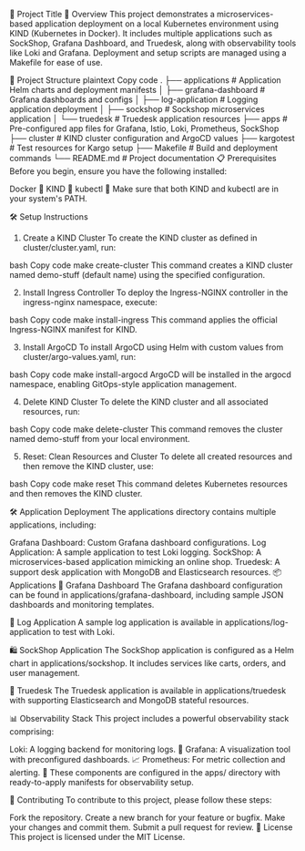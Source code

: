 🎉 Project Title
🚀 Overview
This project demonstrates a microservices-based application deployment on a local Kubernetes environment using KIND (Kubernetes in Docker). It includes multiple applications such as SockShop, Grafana Dashboard, and Truedesk, along with observability tools like Loki and Grafana. Deployment and setup scripts are managed using a Makefile for ease of use.

📁 Project Structure
plaintext
Copy code
.
├── applications                # Application Helm charts and deployment manifests
│   ├── grafana-dashboard       # Grafana dashboards and configs
│   ├── log-application         # Logging application deployment
│   ├── sockshop                # Sockshop microservices application
│   └── truedesk                # Truedesk application resources
├── apps                        # Pre-configured app files for Grafana, Istio, Loki, Prometheus, SockShop
├── cluster                     # KIND cluster configuration and ArgoCD values
├── kargotest                   # Test resources for Kargo setup
├── Makefile                    # Build and deployment commands
└── README.md                   # Project documentation
📋 Prerequisites
Before you begin, ensure you have the following installed:

Docker 🐳
KIND 🌟
kubectl 🔧
Make sure that both KIND and kubectl are in your system's PATH.

🛠️ Setup Instructions
1. Create a KIND Cluster
To create the KIND cluster as defined in cluster/cluster.yaml, run:

bash
Copy code
make create-cluster
This command creates a KIND cluster named demo-stuff (default name) using the specified configuration.

2. Install Ingress Controller
To deploy the Ingress-NGINX controller in the ingress-nginx namespace, execute:

bash
Copy code
make install-ingress
This command applies the official Ingress-NGINX manifest for KIND.

3. Install ArgoCD
To install ArgoCD using Helm with custom values from cluster/argo-values.yaml, run:

bash
Copy code
make install-argocd
ArgoCD will be installed in the argocd namespace, enabling GitOps-style application management.

4. Delete KIND Cluster
To delete the KIND cluster and all associated resources, run:

bash
Copy code
make delete-cluster
This command removes the cluster named demo-stuff from your local environment.

5. Reset: Clean Resources and Cluster
To delete all created resources and then remove the KIND cluster, use:

bash
Copy code
make reset
This command deletes Kubernetes resources and then removes the KIND cluster.

🛠️ Application Deployment
The applications directory contains multiple applications, including:

Grafana Dashboard: Custom Grafana dashboard configurations.
Log Application: A sample application to test Loki logging.
SockShop: A microservices-based application mimicking an online shop.
Truedesk: A support desk application with MongoDB and Elasticsearch resources.
📦 Applications
🌟 Grafana Dashboard
The Grafana dashboard configuration can be found in applications/grafana-dashboard, including sample JSON dashboards and monitoring templates.

📜 Log Application
A sample log application is available in applications/log-application to test with Loki.

🛍️ SockShop Application
The SockShop application is configured as a Helm chart in applications/sockshop. It includes services like carts, orders, and user management.

💼 Truedesk
The Truedesk application is available in applications/truedesk with supporting Elasticsearch and MongoDB stateful resources.

📊 Observability Stack
This project includes a powerful observability stack comprising:

Loki: A logging backend for monitoring logs. 📝
Grafana: A visualization tool with preconfigured dashboards. 📈
Prometheus: For metric collection and alerting. 🚨
These components are configured in the apps/ directory with ready-to-apply manifests for observability setup.

🤝 Contributing
To contribute to this project, please follow these steps:

Fork the repository.
Create a new branch for your feature or bugfix.
Make your changes and commit them.
Submit a pull request for review.
📝 License
This project is licensed under the MIT License.
